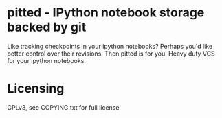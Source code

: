 # pitted - IPython notebook storage backed by git

Like tracking checkpoints in your ipython notebooks? Perhaps you'd like better
control over their revisions. Then pitted is for you. Heavy duty VCS for your
ipython notebooks.

# Licensing

GPLv3, see COPYING.txt for full license
